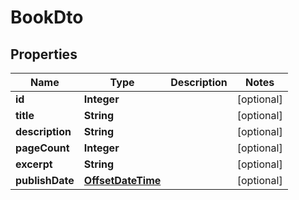 
# BookDto

## Properties

Name | Type | Description | Notes
------------ | ------------- | ------------- | -------------
**id** | **Integer** |  |  [optional]
**title** | **String** |  |  [optional]
**description** | **String** |  |  [optional]
**pageCount** | **Integer** |  |  [optional]
**excerpt** | **String** |  |  [optional]
**publishDate** | [**OffsetDateTime**](OffsetDateTime.md) |  |  [optional]



